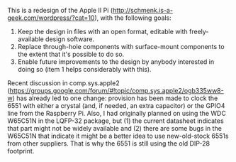 This is a redesign of the Apple II Pi (http://schmenk.is-a-geek.com/wordpress/?cat=10), with
the following goals:

1) Keep the design in files with an open format, editable with
   freely-available design software.
2) Replace through-hole components with surface-mount components to the
   extent that it's possible to do so.
3) Enable future improvements to the design by anybody interested in doing
   so (item 1 helps considerably with this).

Recent discussion in comp.sys.apple2
(https://groups.google.com/forum/#!topic/comp.sys.apple2/ogb335ww8-w) has
already led to one change: provision has been made to clock the 6551 with
either a crystal (and, if needed, an extra capacitor) or the GPIO4 line from
the Raspberry Pi.  Also, I had originally planned on using the WDC W65C51N
in the LQFP-32 package, but (1) the current datasheet indicates that part
might not be widely available and (2) there are some bugs in the W65C51N
that indicate it might be a better idea to use new-old-stock 6551s from
other suppliers.  That is why the 6551 is still using the old DIP-28
footprint.
